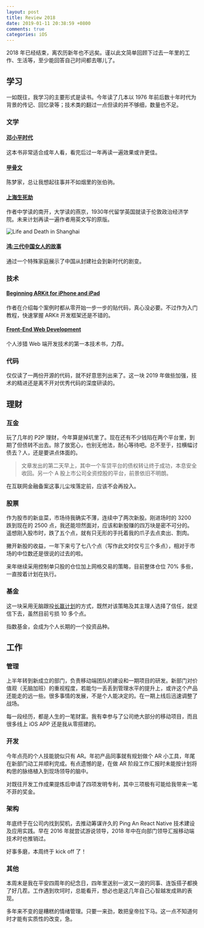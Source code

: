 ```yaml
---
layout: post
title: Review 2018
date: 2019-01-11 20:38:59 +0800
comments: true
categories: iOS
---
```


2018 年已经结束，离农历新年也不远矣。谨以此文简单回顾下过去一年里的工作、生活等，至少能回答自己时间都去哪儿了。

<!--more-->

## 学习

一如既往，我学习的主要形式是读书。今年读了几本以 1976 年前后数十年时代为背景的传记、回忆录等；技术类的翻过一点但读的并不够细，数量也不足。

### 文学

#### [邓小平时代](http://dangshi.people.com.cn/GB/146570/355070/index.html)

这本书非常适合成年人看，看完后过一年再读一遍效果或许更佳。

#### [甲骨文](http://www.ruanyifeng.com/blog/2006/05/peter_hessler_oracle_bones.html)

陈梦家，总让我想起往事并不如烟里的张伯驹。

#### [上海生死劫](https://www.amazon.com/Life-Death-Shanghai-Cheng-Nien/dp/0802145167/)

作者中学读的南开，大学读的燕京，1930年代留学英国就读于伦敦政治经济学院。未来计划再读一遍作者用英文写的原版。

![Life and Death in Shanghai](https://images-na.ssl-images-amazon.com/images/I/511-HeJGHlL._SX329_BO1,204,203,200_.jpg)

#### [鸿:三代中国女人的故事](https://zh.wikipedia.org/wiki/鸿：三代中国女人的故事)

通过一个特殊家庭展示了中国从封建社会到新时代的剧变。

### 技术

#### [Beginning ARKit for iPhone and iPad](https://www.apress.com/us/book/9781484241011)

作者在介绍每个案例时都从零开始一步一步的贴代码，真心没必要。不过作为入门教程，快速掌握 ARKit 开发框架还是不错的。

#### [Front-End Web Development](https://www.bignerdranch.com/books/front-end-web-development/)

个人涉猎 Web 端开发技术的第一本技术书，力荐。

### 代码

仅仅读了一两份开源的代码，就不好意思列出来了。这一块 2019 年做些加强，技术的精进还是离不开对优秀代码的深度研读的。

## 理财

### 互金

玩了几年的 P2P 理财，今年算是掉坑里了。现在还有不少钱陷在两个平台里，到期了但债转不出去。除了放宽心，也别无他法，耐心等待吧。总不至于，拉横幅讨债去？人，还是要讲点体面的。

> 文章发出的第二天早上，其中一个车贷平台的债权转让终于成功，本息安全收回。另一个 A 股上市公司全资控股的平台，前景依旧不明朗。

在互联网金融备案这事儿尘埃落定前，应该不会再投入。

### 股票

作为股市的新韭菜，市场待我确实不薄，连续中了两次新股。刚进场时的 3200 跌到现在的 2500 点，我还能坦然面对，应该和新股赚的四万块是密不可分的。遥想刚入股市时，跌了五个点，就有只无形的手托着我的爪子去点卖出、割肉。

撇开新股的收益，一年下来亏了七八个点（写作此文时仅亏三个多点），相对于市场的中位数还是很说的过去的啦。

来年继续采用控制单只股的仓位加上网格交易的策略，目前整体仓位 70% 多些，一直按着计划在执行。

### 基金

这一块采用无脑跟投[长赢计划](https://qieman.com/longwin/index)的方式，既然对该策略及其主理人选择了信任，就坚信下去，虽然目前亏损 10 多个点。

指数基金，会成为个人长期的一个投资品种。

## 工作

### 管理

上半年转到新成立的部门，负责移动端团队的建设和一期项目的研发。新部门对价值观（无脑加班）的重视程度，若能匀一丢丢到管理水平的提升上，或许这个产品还能走的远一些。很多事情的发展，不是个人能决定的。在一期上线后迅速调整了战场。

每一段经历，都是人生的一笔财富。我有幸参与了公司绝大部分的移动项目，而且很多线上 iOS APP 还是我从零搭建的。

### 开发

今年点亮的个人技能貌似只有 AR。年初产品同事就有规划做个 AR 小工具，年尾在新部门动工并顺利完成。有点遗憾的是，在做 AR 阶段工作汇报时未能按计划将构思的脉络植入到现场领导的脑中。

对既往开发工作成果提炼后申请了四项发明专利，其中三项极有可能给我带来一笔不菲的奖金。

### 架构

年底终于在公司内找到契机，去推动筹谋许久的 Ping An React Native 技术建设及应用实践。早在 2016 年就尝试游说领导，2018 年中在向部门领导汇报移动端技术时也推销过。

好事多磨，本周终于 kick off 了！

### 其他

本周末是我在平安四周年的纪念日，四年里送别一波又一波的同事、连饭搭子都换了好几茬。工作遇到坎坷时，总能看开，想必也是这几年自己心智越发成熟的表现。

多年来不变的是糟糕的情绪管理。只要一来劲，敢把皇帝拉下马。这一点不知道何时才能有实质性的改变，急。
